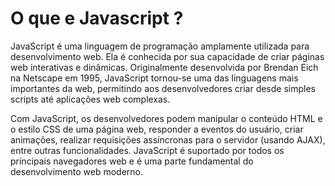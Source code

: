 # O que e Javascript ?

JavaScript é uma linguagem de programação amplamente utilizada para desenvolvimento web. Ela é conhecida por sua capacidade de criar páginas web interativas e dinâmicas. Originalmente desenvolvida por Brendan Eich na Netscape em 1995, JavaScript tornou-se uma das linguagens mais importantes da web, permitindo aos desenvolvedores criar desde simples scripts até aplicações web complexas.

Com JavaScript, os desenvolvedores podem manipular o conteúdo HTML e o estilo CSS de uma página web, responder a eventos do usuário, criar animações, realizar requisições assíncronas para o servidor (usando AJAX), entre outras funcionalidades. JavaScript é suportado por todos os principais navegadores web e é uma parte fundamental do desenvolvimento web moderno.